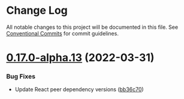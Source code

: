 # Change Log

All notable changes to this project will be documented in this file.
See [Conventional Commits](https://conventionalcommits.org) for commit guidelines.

# [0.17.0-alpha.13](https://github.com/ariakit/ariakit/compare/ariakit-utils@0.17.0-alpha.12...ariakit-utils@0.17.0-alpha.13) (2022-03-31)


### Bug Fixes

* Update React peer dependency versions ([bb36c70](https://github.com/ariakit/ariakit/commit/bb36c709b4ec0444941f7b7ac60e311b55ccbe9d))

